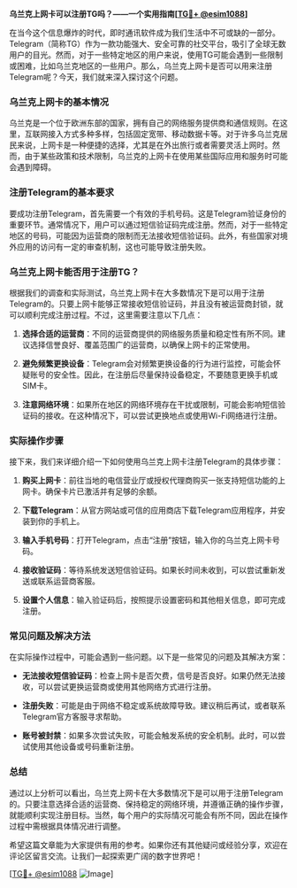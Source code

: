 **乌兰克上网卡可以注册TG吗？——一个实用指南[[TG💪+ @esim1088](https://t.me/s/esim1088)]**

在当今这个信息爆炸的时代，即时通讯软件成为我们生活中不可或缺的一部分。Telegram（简称TG）作为一款功能强大、安全可靠的社交平台，吸引了全球无数用户的目光。然而，对于一些特定地区的用户来说，使用TG可能会遇到一些限制或困难，比如乌兰克地区的一些用户。那么，乌兰克上网卡是否可以用来注册Telegram呢？今天，我们就来深入探讨这个问题。

### 乌兰克上网卡的基本情况

乌兰克是一个位于欧洲东部的国家，拥有自己的网络服务提供商和通信规则。在这里，互联网接入方式多种多样，包括固定宽带、移动数据卡等。对于许多乌兰克居民来说，上网卡是一种便捷的选择，尤其是在外出旅行或者需要灵活上网时。然而，由于某些政策和技术限制，乌兰克的上网卡在使用某些国际应用和服务时可能会遇到障碍。

### 注册Telegram的基本要求

要成功注册Telegram，首先需要一个有效的手机号码。这是Telegram验证身份的重要环节。通常情况下，用户可以通过短信验证码完成注册。然而，对于一些特定地区的号码，可能因为运营商的限制而无法接收短信验证码。此外，有些国家对境外应用的访问有一定的审查机制，这也可能导致注册失败。

### 乌兰克上网卡能否用于注册TG？

根据我们的调查和实际测试，乌兰克上网卡在大多数情况下是可以用于注册Telegram的。只要上网卡能够正常接收短信验证码，并且没有被运营商封锁，就可以顺利完成注册过程。不过，这里需要注意以下几点：

1. **选择合适的运营商**：不同的运营商提供的网络服务质量和稳定性有所不同。建议选择信誉良好、覆盖范围广的运营商，以确保上网卡的正常使用。
   
2. **避免频繁更换设备**：Telegram会对频繁更换设备的行为进行监控，可能会怀疑账号的安全性。因此，在注册后尽量保持设备稳定，不要随意更换手机或SIM卡。

3. **注意网络环境**：如果所在地区的网络环境存在干扰或限制，可能会影响短信验证码的接收。在这种情况下，可以尝试更换地点或使用Wi-Fi网络进行注册。

### 实际操作步骤

接下来，我们来详细介绍一下如何使用乌兰克上网卡注册Telegram的具体步骤：

1. **购买上网卡**：前往当地的电信营业厅或授权代理商购买一张支持短信功能的上网卡。确保卡片已激活并有足够的余额。

2. **下载Telegram**：从官方网站或可信的应用商店下载Telegram应用程序，并安装到你的手机上。

3. **输入手机号码**：打开Telegram，点击“注册”按钮，输入你的乌兰克上网卡号码。

4. **接收验证码**：等待系统发送短信验证码。如果长时间未收到，可以尝试重新发送或联系运营商客服。

5. **设置个人信息**：输入验证码后，按照提示设置密码和其他相关信息，即可完成注册。

### 常见问题及解决方法

在实际操作过程中，可能会遇到一些问题。以下是一些常见的问题及其解决方案：

- **无法接收短信验证码**：检查上网卡是否欠费，信号是否良好。如果仍然无法接收，可以尝试更换运营商或使用其他网络方式进行注册。

- **注册失败**：可能是由于网络不稳定或系统故障导致。建议稍后再试，或者联系Telegram官方客服寻求帮助。

- **账号被封禁**：如果多次尝试失败，可能会触发系统的安全机制。此时，可以尝试使用其他设备或号码重新注册。

### 总结

通过以上分析可以看出，乌兰克上网卡在大多数情况下是可以用于注册Telegram的。只要注意选择合适的运营商、保持稳定的网络环境，并遵循正确的操作步骤，就能顺利实现注册目标。当然，每个用户的实际情况可能会有所不同，因此在操作过程中需根据具体情况进行调整。

希望这篇文章能为大家提供有用的参考。如果你还有其他疑问或经验分享，欢迎在评论区留言交流。让我们一起探索更广阔的数字世界吧！

[[TG💪+ @esim1088](https://t.me/s/esim1088) ![Image](https://i.postimg.cc/4NQfJmqS/Snipaste-2025-05-13-00-14-12.png)]
